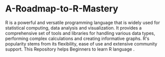 # A-Roadmap-to-R-Mastery
R is a powerful and versatile programming language that is widely used for statistical computing, data analysis and visualization. It provides a comprehensive set of tools and libraries for handling various data types, performing complex calculations and creating informative graphs. R's popularity stems from its flexibility, ease of use and extensive community support. 
This Repository helps Beginners to learn R language .
